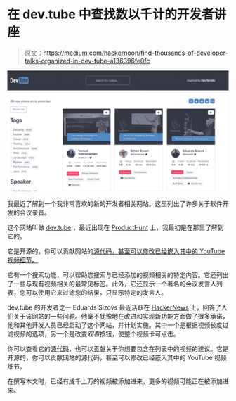 # 在 dev.tube 中查找数以千计的开发者讲座

> 原文：<https://medium.com/hackernoon/find-thousands-of-developer-talks-organized-in-dev-tube-a136396fe0fc>

![](img/9ddc78e52d51ca8d60f377b866f13f71.png)

我最近了解到一个我非常喜欢的新的开发者相关网站。这里列出了许多关于软件开发的会议录音。

这个网站叫做 [dev.tube](https://dev.tube/) ，最近出现在 [ProductHunt](https://www.producthunt.com/posts/devtube) 上，我最初是在那里了解到它的。

它是开源的，你可以贡献网站的[源代码，甚至可以修改已经嵌入其中的 YouTube 视频细节。](https://github.com/watch-devtube)

它有一个搜索功能，可以帮助您搜索与已经添加的视频相关的特定内容。它还列出了一些与现有视频相关的最常见标签。此外，它还显示一个著名的会议发言人列表，您可以使用它来过滤您的结果，只显示特定的发言人。

dev.tube 的开发者之一 Eduards Sizovs 最近活跃在 [HackerNews](https://news.ycombinator.com/item?id=17390527) 上，回答了人们关于该网站的一些问题。他毫不犹豫地在改进和实现新功能方面做了很多承诺，他和其他开发人员已经启动了这个网站，并计划实施。其中一个是根据视频长度过滤视频的选项，另一个是改变*观看*按钮，使整个视频卡可点击。

你可以查看它的[源代码](https://github.com/watch-devtube)，也可以[贡献](https://github.com/watch-devtube/contrib)关于你想要包含在列表中的视频的建议。它是开源的，你可以贡献网站的源代码，甚至可以修改已经嵌入其中的 YouTube 视频细节。

在撰写本文时，已经有成千上万的视频被添加进来，更多的视频可能正在被添加进来。